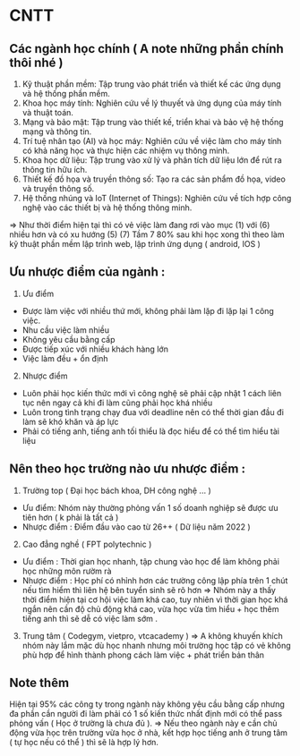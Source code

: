 # CNTT
## Các ngành học chính ( A note những phần chính thôi nhé )
1. Kỹ thuật phần mềm: Tập trung vào phát triển và thiết kế các ứng dụng và hệ thống phần mềm.
2. Khoa học máy tính: Nghiên cứu về lý thuyết và ứng dụng của máy tính và thuật toán.
3. Mạng và bảo mật: Tập trung vào thiết kế, triển khai và bảo vệ hệ thống mạng và thông tin.
4. Trí tuệ nhân tạo (AI) và học máy: Nghiên cứu về việc làm cho máy tính có khả năng học và thực hiện các nhiệm vụ thông minh.
5. Khoa học dữ liệu: Tập trung vào xử lý và phân tích dữ liệu lớn để rút ra thông tin hữu ích.
6. Thiết kế đồ họa và truyền thông số: Tạo ra các sản phẩm đồ họa, video và truyền thông số.
7. Hệ thống nhúng và IoT (Internet of Things): Nghiên cứu về tích hợp công nghệ vào các thiết bị và hệ thống thông minh.
   
=> Như thời điểm hiện tại thì có vẻ việc làm đang rơi vào mục (1) với (6) nhiều hơn và có xu hướng (5) (7)
Tầm 7 80% sau khi học xong thì theo làm kỹ thuật phần mềm lập trình web, lập trình ứng dụng ( android, IOS )
## Ưu nhược điểm của ngành :
1.  Ưu điểm
   - Được làm việc với nhiều thứ mới, không phải làm lặp đi lặp lại 1 công việc.
   - Nhu cầu việc làm nhiều
   - Không yêu cầu bằng cấp
   - Được tiếp xúc với nhiều khách hàng lớn
   - Việc làm đều + ổn định
2.  Nhược điểm
   - Luôn phải học kiến thức mới vì công nghệ sẽ phải cập nhật 1 cách liên tục nên ngay cả khi đi làm cũng phải học khá nhiều
   - Luôn trong tình trạng chạy đua với deadline nên có thể thời gian đầu đi làm sẽ khó khăn và áp lực
   - Phải có tiếng anh, tiếng anh tối thiểu là đọc hiểu để có thể tìm hiểu tài liệu
## Nên theo học trường nào ưu nhược điểm :
1.  Trường top ( Đại học bách khoa, DH công nghệ ... )
   - Ưu điểm: Nhóm này thường phỏng vấn 1 số doanh nghiệp sẽ được ưu tiên hơn ( k phải là tất cả )
   - Nhược điểm : Điểm đầu vào cao từ 26++ ( Dữ liệu năm 2022 )
2. Cao đẳng nghề ( FPT polytechnic )
  - Ưu điểm : Thời gian học nhanh, tập chung vào học để làm không phải học những môn rườm rà
  - Nhược điểm : Học phí có nhỉnh hơn các trường công lập phía trên 1 chút nếu tìm hiểm thì liên hệ bên tuyển sinh sẽ rõ hơn
=> Nhóm này a thấy thời điểm hiện tại cơ hội việc làm khá cao, tuy nhiên vì thời gian học khá ngắn nên cần độ chủ động khá cao, vừa học vừa tìm hiểu + học thêm tiếng anh thì sẽ dễ có việc làm sớm .
3. Trung tâm ( Codegym, vietpro, vtcacademy )
=> A không khuyến khích nhóm này lắm mặc dù học nhanh nhưng môi trường học tập có vẻ không phù hợp để hình thành phong cách làm việc + phát triển bản thân
## Note thêm 
Hiện tại 95% các công ty trong ngành này không yêu cầu bằng cấp nhưng đa phần cần người đi làm phải có 1 số kiến thức nhất định mới có thể pass phỏng vấn ( Học ở trường là chưa đủ ). => Nếu theo ngành này e cần chủ động vừa học trên trường vừa học ở nhà, kết hợp học tiếng anh ở trung tâm ( tự học nếu có thể ) thì sẽ là hợp lý hơn.
